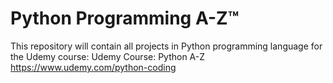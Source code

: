 # Python Programming A-Z™ 
This repository will contain all projects in Python programming language for the Udemy course: Udemy Course: Python A-Z
https://www.udemy.com/python-coding
